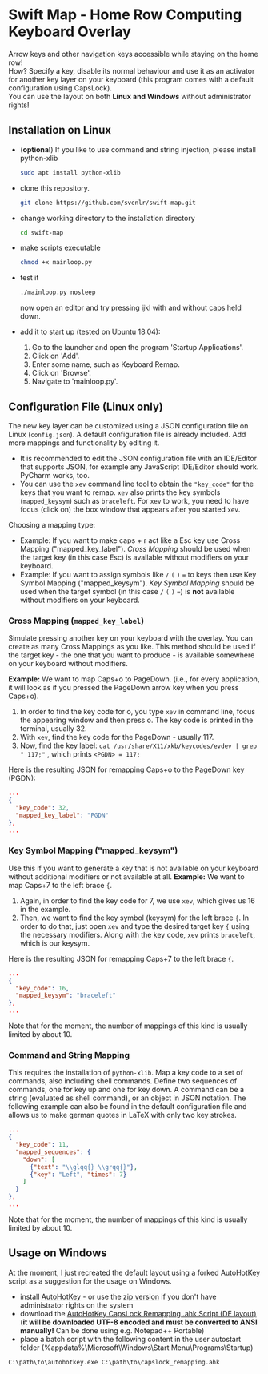 # Swift Map - Home Row Computing Keyboard Overlay

Arrow keys and other navigation keys accessible while staying on the home row!<br>
How? Specify a key, disable its normal behaviour and use it as an activator for
another key layer on your keyboard (this program comes with a default configuration using CapsLock).<br>
You can use the layout on both **Linux and Windows** without administrator rights!

## Installation on Linux

- (**optional**) If you like to use command and string injection, please install python-xlib<br>
  ```bash
  sudo apt install python-xlib
  ```

- clone this repository.
  ```bash
  git clone https://github.com/svenlr/swift-map.git
  ```

- change working directory to the installation directory
  ```bash
  cd swift-map
  ```

- make scripts executable
  ```bash
  chmod +x mainloop.py
  ```

- test it
  ```bash
  ./mainloop.py nosleep
  ```
  now open an editor and try pressing ijkl with and without caps held down.

- add it to start up (tested on Ubuntu 18.04):
  1. Go to the launcher and open the program 'Startup Applications'.
  2. Click on 'Add'.
  3. Enter some name, such as Keyboard Remap.
  4. Click on 'Browse'.
  5. Navigate to 'mainloop.py'.

<!-- - add it to resume directory so the overlays still work after resume
<pre>$ sudo cp resume.py /etc/pm/sleep.d/</pre> -->

## Configuration File (Linux only)

The new key layer can be customized using a JSON configuration file on Linux (`config.json`).
A default configuration file is already included. Add more mappings and functionality by editing it.

- It is recommended to edit the JSON configuration file with an IDE/Editor that supports JSON, for example any JavaScript IDE/Editor should work. PyCharm works, too.
- You can use the `xev` command line tool to obtain the `"key_code"` for the keys that you want to remap.
`xev` also prints the key symbols (`mapped_keysym`) such as `braceleft`. For `xev` to work, you need to have focus (click on) the box window that appears after you started `xev`.

Choosing a mapping type:
- Example: If you want to make caps + r act like a Esc key use Cross Mapping ("mapped_key_label"). 
_Cross Mapping_ should be used when the target key (in this case Esc) is available without modifiers on your keyboard. 
- Example: If you want to assign symbols like `/` `(` `)` `=` to keys then use Key Symbol Mapping ("mapped_keysym").
_Key Symbol Mapping_ should be used when the target symbol (in this case `/` `(` `)` `=`) is **not** available without modifiers on your keyboard. 

### Cross Mapping (`mapped_key_label`)

Simulate pressing another key on your keyboard with the overlay. You can create as many Cross Mappings as you like. This method should be used if the target key - the one that you want to produce - is available somewhere on your keyboard without modifiers.

**Example:** We want to map Caps+o to PageDown.
(i.e., for every application, it will look as if you pressed the PageDown arrow key when you press Caps+o).
1. In order to find the key code for o, you type `xev` in command line, focus the appearing window and then press o. The key code is printed in the terminal, usually 32.
2. With `xev`, find the key code for the PageDown - usually 117.
3. Now, find the key label: `cat /usr/share/X11/xkb/keycodes/evdev | grep " 117;"` , which prints ```<PGDN> = 117;```

Here is the resulting JSON for remapping Caps+o to the PageDown key (PGDN):
```json
...
{
  "key_code": 32,
  "mapped_key_label": "PGDN"
},
...
```

### Key Symbol Mapping ("mapped_keysym")

Use this if you want to generate a key that is not available on your keyboard without additional modifiers or not available at all.
**Example:** We want to map Caps+7 to the left brace `{`.
1. Again, in order to find the key code for 7, we use `xev`, which gives us 16 in the example.
2. Then, we want to find the key symbol (keysym) for the left brace `{`. In order to do that, just open `xev` and type the desired target key `{` using the necessary modifiers. Along with the key code, `xev` prints `braceleft`, which is our keysym.

Here is the resulting JSON for remapping Caps+7 to the left brace `{`.
```json
...
{
  "key_code": 16,
  "mapped_keysym": "braceleft"
},
...
```

Note that for the moment, the number of mappings of this kind is usually limited by about 10.

### Command and String Mapping

This requires the installation of `python-xlib`.
Map a key code to a set of commands, also including shell commands.
Define two sequences of commands, one for key up and one for key down.
A command can be a string (evaluated as shell command), or an object in JSON notation.
The following example can also be found in the default configuration file and allows us to make german quotes in LaTeX with only two key strokes.

```json
...
{
  "key_code": 11,
  "mapped_sequences": {
    "down": [
      {"text": "\\glqq{} \\grqq{}"},
      {"key": "Left", "times": 7}
    ]
  }
},
...
```

Note that for the moment, the number of mappings of this kind is usually limited by about 10.

## Usage on Windows

At the moment, I just recreated the default layout using a forked AutoHotKey script as a suggestion for the usage on Windows.

- install [AutoHotKey](https://autohotkey.com/download/) - or use the [zip version](https://autohotkey.com/download/ahk.zip) if you don't have administrator rights on the system
- download the [AutoHotKey CapsLock Remapping .ahk Script (DE layout)](https://gist.github.com/svenlr/2e09166ae6b70f0fcf8c897b7e7d4be8) (**it will be downloaded UTF-8 encoded and must be converted to ANSI manually!** Can be done using e.g. Notepad++ Portable)
- place a batch script with the following content in the user autostart folder (%appdata%\Microsoft\Windows\Start Menu\Programs\Startup)

```bat
C:\path\to\autohotkey.exe C:\path\to\capslock_remapping.ahk
```
